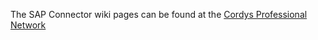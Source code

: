 The SAP Connector wiki pages can be found at the [Cordys Professional Network](https://wiki.cordys.com/display/dsc/SAP+Connector)